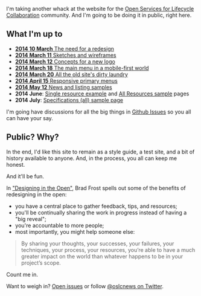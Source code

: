 I'm taking another whack at the website for the [Open Services for Lifecycle Collaboration](http://open-services.net/) community. And I'm going to be doing it in public, right here.

## What I'm up to

- [**2014 10 March** The need for a redesign](./posts/why.html)
- [**2014 March 11** Sketches and wireframes](./posts/wireframes.html)
- [**2014 March 12** Concepts for a new logo](./posts/logo.html)
- [**2014 March 18** The main menu in a mobile-first world](./posts/mobile-first.html)
- [**2014 March 20** All the old site's dirty laundry](./posts/cruft.html)
- [**2014 April 15** Responsive primary menus](./posts/main-menus.html)
- [**2014 May 12** News and listing samples](./posts/main-menus.html)
- **2014 June**: [Single resource example](./samples/resource.html) and [All Resources sample](./samples/resources.html) pages
- **2014 July**: [Specifications (all) sample page](./samples/specifications.html)

I'm going have discussions for all the big things in [Github Issues](https://github.com/OSLC/redesign/issues) so you all can have your say.

## Public? Why?

In the end, I'd like this site to remain as a style guide, a test site, and a bit of history available to anyone. And, in the process, you all can keep me honest. 

And it'll be fun. 

In ["Designing in the Open"](http://bradfrostweb.com/blog/post/designing-in-the-open/), Brad Frost spells out some of the benefits of redesigning in the open:

- you have a central place to gather feedback, tips, and resources;
- you'll be continually sharing the work in progress instead of having a "big reveal";
- you're accountable to more people;
- most importantly, you might help someone else:

> By sharing your thoughts, your successes, your failures, your techniques, your process, your resources, you’re able to have a much greater impact on the world than whatever happens to be in your project’s scope.

Count me in.

Want to weigh in? [Open issues](https://github.com/OSLC/redesign/issues) or follow [@oslcnews on Twitter](https://twitter.com/oslcnews).